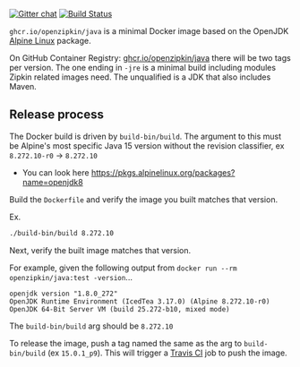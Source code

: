 [![Gitter chat](http://img.shields.io/badge/gitter-join%20chat%20%E2%86%92-brightgreen.svg)](https://gitter.im/openzipkin/zipkin)
[![Build Status](https://github.com/openzipkin/docker-java/workflows/test/badge.svg)](https://github.com/openzipkin/docker-java/actions?query=workflow%3Atest)

`ghcr.io/openzipkin/java` is a minimal Docker image based on the OpenJDK [Alpine Linux](https://github.com/openzipkin/docker-alpine) package.

On GitHub Container Registry: [ghcr.io/openzipkin/java](https://github.com/orgs/openzipkin/packages/container/package/java) there will be two tags
per version. The one ending in `-jre` is a minimal build including modules Zipkin related images
need. The unqualified is a JDK that also includes Maven.

## Release process
The Docker build is driven by `build-bin/build`. The argument to this must be Alpine's most specific
Java 15 version without the revision classifier, ex `8.272.10-r0` -> `8.272.10`
 * You can look here https://pkgs.alpinelinux.org/packages?name=openjdk8

Build the `Dockerfile` and verify the image you built matches that version.

Ex.
```bash
./build-bin/build 8.272.10
```

Next, verify the built image matches that version.

For example, given the following output from `docker run --rm openzipkin/java:test -version`...
```
openjdk version "1.8.0_272"
OpenJDK Runtime Environment (IcedTea 3.17.0) (Alpine 8.272.10-r0)
OpenJDK 64-Bit Server VM (build 25.272-b10, mixed mode)
```
The `build-bin/build` arg should be `8.272.10`

To release the image, push a tag named the same as the arg to `build-bin/build` (ex `15.0.1_p9`).
This will trigger a [Travis CI](https://travis-ci.com/openzipkin/docker-java) job to push the image.
